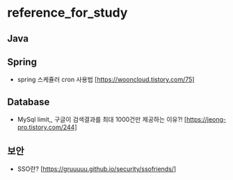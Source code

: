 # reference_for_study


## Java

## Spring
 - spring 스케쥴러 cron 사용법 [https://wooncloud.tistory.com/75]  

## Database
 - MySql limit,, 구글이 검색결과를 최대 1000건만 제공하는 이유?! [https://jeong-pro.tistory.com/244]

## 보안
- SSO란?  [https://gruuuuu.github.io/security/ssofriends/]
